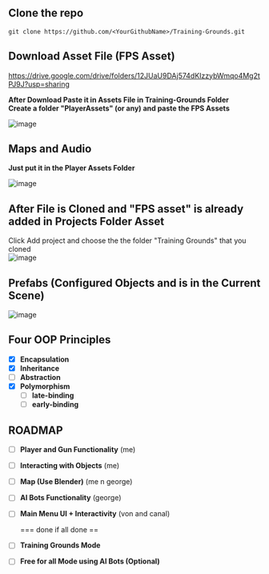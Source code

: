 ## Clone the repo
``git clone https://github.com/<YourGithubName>/Training-Grounds.git``

## Download Asset File (FPS Asset)
https://drive.google.com/drive/folders/12JUaU9DAj574dKIzzybWmqo4Mg2tPJ9J?usp=sharing

**After Download Paste it in Assets File in Training-Grounds Folder** <br/>
**Create a folder "PlayerAssets" (or any) and paste the FPS Assets**

![image](https://github.com/user-attachments/assets/cce5655a-f80a-438c-8af4-622047513e7c)
<br/>

## Maps and Audio
**Just put it in the Player Assets Folder**

![image](https://github.com/user-attachments/assets/927c85d7-8f25-4408-81c4-2d64f32e0438)


## After File is Cloned and "FPS asset" is already added in Projects Folder Asset

Click Add project and choose the the folder "Training Grounds" that you cloned
<br/>
![image](https://github.com/user-attachments/assets/2ceb9973-4de0-4020-9b43-efe025c71910)

## Prefabs (Configured Objects and is in the Current Scene)

![image](https://github.com/user-attachments/assets/1a57aec1-5f46-4f0d-ba28-7e7f2d8e5dcf)


## Four OOP Principles
- [x] **Encapsulation**
- [x] **Inheritance**
- [ ] **Abstraction**
- [x] **Polymorphism**
    - [ ] **late-binding**
    - [ ] **early-binding**

## ROADMAP
- [ ] **Player and Gun Functionality** (me)
- [ ] **Interacting with Objects** (me)
- [ ] **Map (Use Blender)** (me n george)
- [ ] **AI Bots Functionality** (george)
- [ ] **Main Menu UI + Interactivity** (von and canal)

    === done if all done ==
- [ ] **Training Grounds Mode**
- [ ] **Free for all Mode using AI Bots (Optional)** 

